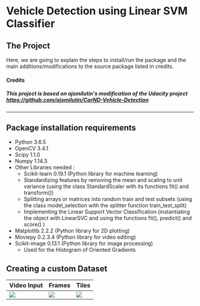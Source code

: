 [//]: # (Image References)

[image1]: ./examples/videoInput.gif
[image2]: ./examples/Frames.PNG
[image3]: ./examples/Tiles.PNG




# Vehicle Detection using Linear SVM Classifier
The Project
---
Here, we are going to explain the steps to install/run the package and the main additions/modifications to the source package listed in credits.


#### Credits
##### This project is based on ajsmilutin's modification of the Udacity project https://github.com/ajsmilutin/CarND-Vehicle-Detection
---

## Package installation requirements
* Python 3.6.5
* OpenCV 3.4.1
* Scipy 1.1.0
* Numpy 1.14.3
* Other Libraries needed :
  - Scikit-learn 0.19.1 (Python library for machine learning)
  - Standardizing features by removing the mean and scaling to unit variance (using the class StandardScaler with its functions fit() and transform())
  - Splitting arrays or matrices into random train and test subsets (using the class model_selection with the splitter function train_test_split)
  - Implementing the Linear Support Vector Classification (instantiating the object with LinearSVC and using the functions fit(), predict() and score() )
* Matplotlib 2.2.2 (Python library for 2D plotting)
* Moviepy 0.2.3.4 (Python library for video editing)
* Scikit-image 0.13.1 (Python library for image processing)
  - Used for the Histogram of Oriented Gradients

## Creating a custom Dataset
| Video Input | Frames  | Tiles |
|-------------|---------|-------|
|![][image1]| ![][image2] | ![][image3]|
